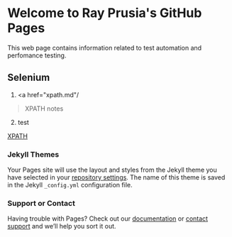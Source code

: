 # Welcome to Ray Prusia's GitHub Pages

This web page contains information related to test automation and perfomance testing.


## Selenium
 1. <a href="xpath.md"/
 >XPATH notes</a>
 2. <a name="pookie">test</a>
 
<a href="http://xpath.md">XPATH</a>


 
 

### Jekyll Themes

Your Pages site will use the layout and styles from the Jekyll theme you have selected in your [repository settings](https://github.com/rprusia/prusia.github.io/settings). The name of this theme is saved in the Jekyll `_config.yml` configuration file.

### Support or Contact

Having trouble with Pages? Check out our [documentation](https://help.github.com/categories/github-pages-basics/) or [contact support](https://github.com/contact) and we’ll help you sort it out.
